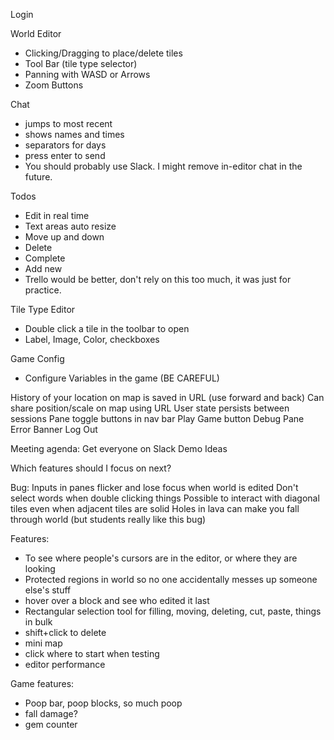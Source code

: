 Login

World Editor
- Clicking/Dragging to place/delete tiles
- Tool Bar (tile type selector)
- Panning with WASD or Arrows
- Zoom Buttons

Chat
- jumps to most recent
- shows names and times
- separators for days
- press enter to send
- You should probably use Slack. I might remove in-editor chat in the future.

Todos
- Edit in real time
- Text areas auto resize
- Move up and down
- Delete
- Complete
- Add new
- Trello would be better, don't rely on this too much, it was just for practice.

Tile Type Editor
- Double click a tile in the toolbar to open
- Label, Image, Color, checkboxes

Game Config
- Configure Variables in the game (BE CAREFUL)

History of your location on map is saved in URL (use forward and back)
Can share position/scale on map using URL
User state persists between sessions
Pane toggle buttons in nav bar
Play Game button
Debug Pane
Error Banner
Log Out


Meeting agenda:
Get everyone on Slack
Demo
Ideas

Which features should I focus on next?

Bug: 
Inputs in panes flicker and lose focus when world is edited
Don't select words when double clicking things
Possible to interact with diagonal tiles even when adjacent tiles are solid
Holes in lava can make you fall through world (but students really like this bug)

Features:
- To see where people's cursors are in the editor, or where they are looking
- Protected regions in world so no one accidentally messes up someone else's stuff
- hover over a block and see who edited it last
- Rectangular selection tool for filling, moving, deleting, cut, paste, things in bulk
- shift+click to delete
- mini map
- click where to start when testing
- editor performance

Game features:
- Poop bar, poop blocks, so much poop
- fall damage?
- gem counter
